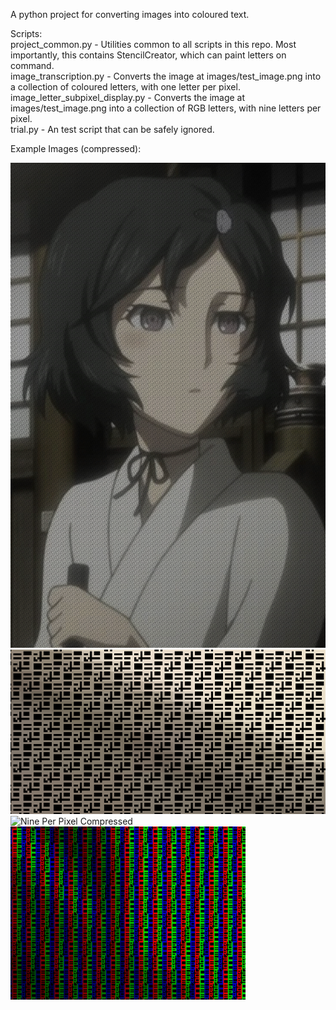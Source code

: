 A python project for converting images into coloured text.
<br>

Scripts:
<br>
project_common.py - Utilities common to all scripts in this repo. Most importantly, this contains StencilCreator, which can paint letters on command.
<br>
image_transcription.py - Converts the image at images/test_image.png into a collection of coloured letters, with one letter per pixel.
<br>
image_letter_subpixel_display.py - Converts the image at images/test_image.png into a collection of RGB letters, with nine letters per pixel.
<br>
trial.py - An test script that can be safely ignored.
<br>

Example Images (compressed):
<br>

![One Per Pixel Compressed](https://github.com/BryceStansfield/Letter-Subpixel-Display/blob/main/ExampleImages/One_Per_Pixel_Compressed.jpg?raw=true)
<br>
![One Per Pixel Up Close](https://github.com/BryceStansfield/Letter-Subpixel-Display/blob/main/ExampleImages/OnePerPixelUpClose.PNG?raw=true)
<br>
![Nine Per Pixel Compressed](https://github.com/BryceStansfield/Letter-Subpixel-Display/blob/main/ExampleImages/Nine_Per_Pixel_Compressed.jpg?raw=true)
<br>
![Nine Per Pixel Up Close](https://github.com/BryceStansfield/Letter-Subpixel-Display/blob/main/ExampleImages/Nine_Per_Pixel_Up_Close.PNG)
